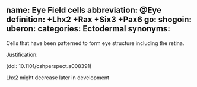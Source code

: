 name: Eye Field cells
abbreviation: @Eye
definition: +Lhx2 +Rax +Six3 +Pax6
go:
shogoin: 
uberon:
categories: Ectodermal
synonyms:
---

Cells that have been patterned to form eye structure including the retina.

Justification:

(doi: 10.1101/cshperspect.a008391)

Lhx2 might decrease later in development